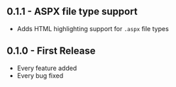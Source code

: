 ## 0.1.1 - ASPX file type support
* Adds HTML highlighting support for `.aspx` file types

## 0.1.0 - First Release
* Every feature added
* Every bug fixed
